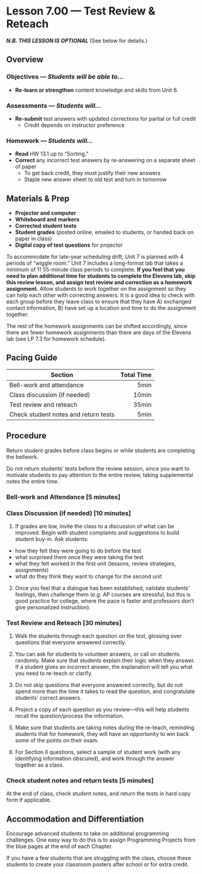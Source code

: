 Lesson 7.00 — Test Review & Reteach
====================================================================================================

**_N.B. THIS LESSON IS OPTIONAL_** (See below for details.)

Overview
--------
### Objectives — _Students will be able to…_
- **Re-learn or strengthen** content knowledge and skills from Unit 6.

### Assessments — _Students will…_
- **Re-submit** test answers with updated corrections for partial or full credit
  - Credit depends on instructor preference

### Homework — _Students will…_
- **Read** HW 13.1 up to “Sorting.”
- **Correct** any incorrect test answers by re-answering on a separate sheet of paper
  - To get back credit, they must justify their new answers
  - Staple new answer sheet to old test and turn in tomorrow


Materials & Prep
----------------
- **Projector and computer**
- **Whiteboard and** **markers**
- **Corrected student tests**
- **Student grades** (posted online, emailed to students, or handed back on paper in class)
- **Digital copy of test questions** for projector

To accommodate for late-year scheduling drift, Unit 7 is planned with 4 periods of “wiggle room.”
Unit 7 includes a long-format lab that takes a minimum of 11 55-minute class periods to complete.
**If you feel that you need to plan additional time for students to complete the Elevens lab, skip
this review lesson, and assign test review and correction as a homework assignment.** Allow students
to work together on the assignment so they can help each other with correcting answers. It is a good
idea to check with each group before they leave class to ensure that they have A) exchanged contact
information, B) have set up a location and time to do the assignment together.

The rest of the homework assignments can be shifted accordingly, since there are fewer homework
assignments than there are days of the Elevens lab (see LP 7.3 for homework schedule).


Pacing Guide
------------
| Section                              | Total Time |
|--------------------------------------|-----------:|
| Bell-work and attendance             |       5min |
| Class discussion (if needed)         |      10min |
| Test review and reteach              |      35min |
| Check student notes and return tests |       5min |


Procedure
---------
Return student grades before class begins or while students are completing the bellwork.

Do not return students’ tests before the review session, since you want to motivate students to pay
attention to the entire review, taking supplemental notes the entire time.

### Bell-work and Attendance \[5 minutes\]

### Class Discussion (if needed) \[10 minutes\]

1. If grades are low, invite the class to a discussion of what can be improved. Begin with student
  complaints and suggestions to build student buy-in. Ask students:

  - how they felt they were going to do before the test
  - what surprised them once they were taking the test
  - what they felt worked in the first unit (lessons, review strategies, assignments)
  - what do they think they want to change for the second unit

2. Once you feel that a dialogue has been established, validate students’ feelings, then challenge
them (_e.g._ AP courses are stressful, but this is good practice for college, where the pace is
faster and professors don’t give personalized instruction).

### Test Review and Reteach \[30 minutes\]

1. Walk the students through each question on the test, glossing over questions that everyone
  answered correctly.

  1. You can ask for students to volunteer answers, or call on students randomly. Make sure that
    students explain their logic when they answer. If a student gives an incorrect answer, the
    explanation will tell you what you need to re-teach or clarify.

  2. Do not skip questions that everyone answered correctly, but do not spend more than the time it
    takes to read the question, and congratulate students’ correct answers.

2. Project a copy of each question as you review—this will help students recall the question/process
  the information.

3. Make sure that students are taking notes during the re-teach, reminding students that for
  homework, they will have an opportunity to win back some of the points on their exam.

4. For Section II questions, select a sample of student work (with any identifying information
  obscured), and work through the answer together as a class.

### Check student notes and return tests \[5 minutes\]
At the end of class, check student notes, and return the tests in hard copy form if applicable.


Accommodation and Differentiation
---------------------------------
Encourage advanced students to take on additional programming challenges. One easy way to do this is
to assign Programming Projects from the blue pages at the end of each Chapter.

If you have a few students that are struggling with the class, choose these students to create your
classroom posters after school or for extra credit.
